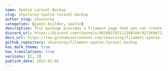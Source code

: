 ```yaml
---
name: Spatie Laravel Backup
slug: shuvroroy-spatie-laravel-backup
author_slug: shuvroroy
categories: [panel-builder, spatie]
description: This package provides a Filament page that you can create backup of your application by using `spatie/laravel-backup` package.
discord_url: https://discord.com/channels/883083792112300104/927269672133492816
docs_url: https://raw.githubusercontent.com/shuvroroy/filament-spatie-laravel-backup/main/README.md
github_repository: shuvroroy/filament-spatie-laravel-backup
has_dark_theme: true
has_translations: true
versions: [2, 3]
publish_date: 2022-01-02
---
```

